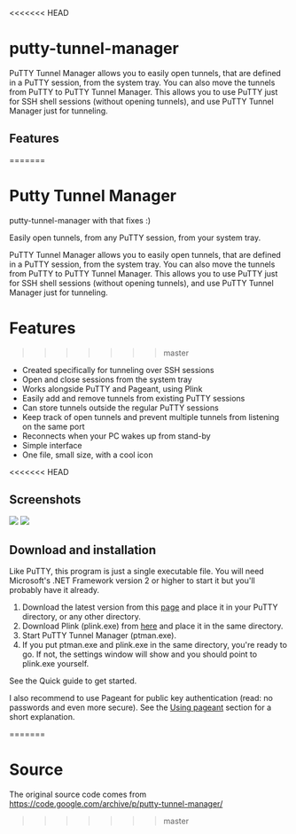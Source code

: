 <<<<<<< HEAD
# putty-tunnel-manager
PuTTY Tunnel Manager allows you to easily open tunnels, that are defined in a PuTTY session, from the system tray. You can also move the tunnels from PuTTY to PuTTY Tunnel Manager. This allows you to use PuTTY just for SSH shell sessions (without opening tunnels), and use PuTTY Tunnel Manager just for tunneling. 


## Features
=======
# Putty Tunnel Manager
putty-tunnel-manager with that fixes :)

Easily open tunnels, from any PuTTY session, from your system tray.

PuTTY Tunnel Manager allows you to easily open tunnels, that are defined in a PuTTY session, from the system tray. You can also move the tunnels from PuTTY to PuTTY Tunnel Manager. This allows you to use PuTTY just for SSH shell sessions (without opening tunnels), and use PuTTY Tunnel Manager just for tunneling.

# Features
>>>>>>> master

* Created specifically for tunneling over SSH sessions
* Open and close sessions from the system tray
* Works alongside PuTTY and Pageant, using Plink
* Easily add and remove tunnels from existing PuTTY sessions
* Can store tunnels outside the regular PuTTY sessions
* Keep track of open tunnels and prevent multiple tunnels from listening on the same port
* Reconnects when your PC wakes up from stand-by
* Simple interface
* One file, small size, with a cool icon

<<<<<<< HEAD
## Screenshots

![](http://putty-tunnel-manager.googlecode.com/files/tunneloverview.png)
![](http://putty-tunnel-manager.googlecode.com/files/traymenu.png)

## Download and installation

Like PuTTY, this program is just a single executable file. You will need Microsoft's .NET Framework version 2 or higher to start it but you'll probably have it already.

1. Download the latest version from this [page](https://github.com/kthompson/putty-tunnel-manager/releases) and place it in your PuTTY directory, or any other directory.
1. Download Plink (plink.exe) from [here](http://www.chiark.greenend.org.uk/~sgtatham/putty/download.html) and place it in the same directory.
1. Start PuTTY Tunnel Manager (ptman.exe).
1. If you put ptman.exe and plink.exe in the same directory, you're ready to go. If not, the settings window will show and you should point to plink.exe yourself.

See the Quick guide to get started.

I also recommend to use Pageant for public key authentication (read: no passwords and even more secure). See the [Using pageant](https://github.com/kthompson/putty-tunnel-manager/wiki/UsingPageant) section for a short explanation.

=======
# Source
The original source code comes from https://code.google.com/archive/p/putty-tunnel-manager/
>>>>>>> master
